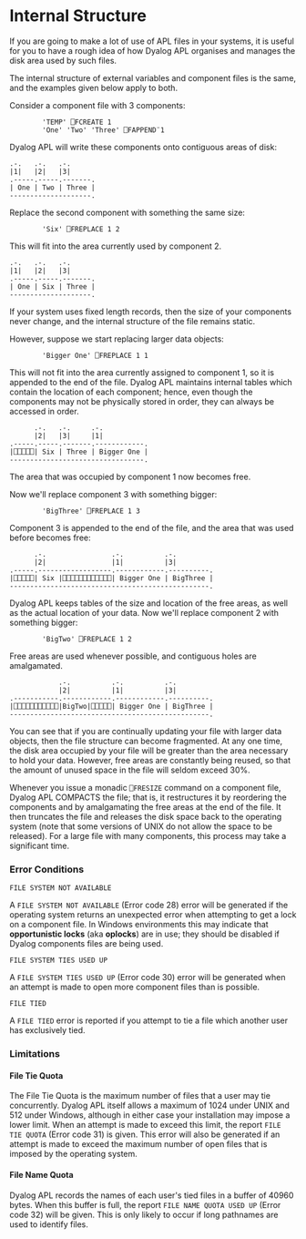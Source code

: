 # Internal Structure

If you are going to make a lot of use of APL files in your systems, it is useful for you to have a rough idea of how Dyalog APL organises and manages the disk area used by such files.

The internal structure of external variables and component files is the same, and the examples given below apply to both.

Consider a component file with 3 components:
```apl
        'TEMP' ⎕FCREATE 1
        'One' 'Two' 'Three' ⎕FAPPEND¨1
```

Dyalog APL will write these components onto contiguous areas of disk:
```apl
.-.   .-.   .-.
|1|   |2|   |3|
.-----.-----.-------.
| One | Two | Three |
--------------------.
```

Replace the second component with something the same size:
```apl
        'Six' ⎕FREPLACE 1 2
```

This will fit into the area currently used by component 2.
```apl
.-.   .-.   .-.
|1|   |2|   |3|
.-----.-----.-------.
| One | Six | Three |
--------------------.
```

If your system uses fixed length records, then the size of your components never change, and the internal structure of the file remains static.

However, suppose we start replacing larger data objects:
```apl
        'Bigger One' ⎕FREPLACE 1 1
```

This will not fit into the area currently assigned to component 1, so it is appended to the end of the file. Dyalog APL maintains internal tables which contain the location of each component; hence, even though the components may not be physically stored in order, they can always be accessed in order.
```apl
      .-.   .-.     .-.
      |2|   |3|     |1|
.-----.-----.-------.------------.
|⎕⎕⎕⎕⎕| Six | Three | Bigger One |
---------------------------------.
```

The area that was occupied by component 1 now becomes free.

Now we'll replace component 3 with something bigger:
```apl
        'BigThree' ⎕FREPLACE 1 3
```

Component 3 is appended to the end of the file, and the area that was used before becomes free:
```apl
      .-.                .-.          .-.
      |2|                |1|          |3|
.-----.------------------.------------.----------.
|⎕⎕⎕⎕⎕| Six |⎕⎕⎕⎕⎕⎕⎕⎕⎕⎕⎕⎕| Bigger One | BigThree |
-------------------------------------------------.
```

Dyalog APL keeps tables of the size and location of the free areas, as well as the actual location of your data. Now we'll replace component 2 with something bigger:
```apl
        'BigTwo' ⎕FREPLACE 1 2
```

Free areas are used whenever possible, and contiguous holes are amalgamated.
```apl
            .-.          .-.          .-.
            |2|          |1|          |3|
.-----------.------------.------------.----------.
|⎕⎕⎕⎕⎕⎕⎕⎕⎕⎕⎕|BigTwo|⎕⎕⎕⎕⎕| Bigger One | BigThree |
-------------------------------------------------.
```

You can see that if you are continually updating your file with larger data objects, then the file structure can become fragmented. At any one time, the disk area occupied by your file will be greater than the area necessary to hold your data. However, free areas are constantly being reused, so that the amount of unused space in the file will seldom exceed 30%.

Whenever you issue a monadic `⎕FRESIZE` command on a component file, Dyalog APL COMPACTS the file; that is, it restructures it by reordering the components and by amalgamating the free areas at the end of the file. It then truncates the file and releases the disk space back to the operating system (note that some versions of UNIX do not allow the space to be released). For a large file with many components, this process may take a significant time.

### Error Conditions
```apl
FILE SYSTEM NOT AVAILABLE
```

A `FILE SYSTEM NOT AVAILABLE` (Error code 28) error will be generated if the operating system returns an unexpected error when attempting to get a lock on a component file. In Windows environments this may indicate that **opportunistic locks** (aka **oplocks**) are in use; they should be disabled if Dyalog components files are being used.
```apl
FILE SYSTEM TIES USED UP
```

A `FILE SYSTEM TIES USED UP` (Error code 30) error will be generated when an attempt is made to open more component files than is possible.
```apl
FILE TIED 
```

A `FILE TIED` error is reported if you attempt to tie a file which another user has exclusively tied.

### Limitations

#### File Tie Quota

The File Tie Quota is the maximum number of files that a user may tie concurrently. Dyalog APL itself allows a maximum of 1024 under UNIX and 512 under Windows, although in either case your installation may impose a lower limit. When an attempt is made to exceed this limit, the report `FILE TIE QUOTA` (Error code 31) is given. This error will also be generated if an attempt is made to exceed the maximum number of open files that is imposed by the operating system.

#### File Name Quota

Dyalog APL records the names of each user's tied files in a buffer of 40960 bytes. When this buffer is full, the report `FILE NAME QUOTA USED UP` (Error code 32) will be given. This is only likely to occur if long pathnames are used to identify files.
